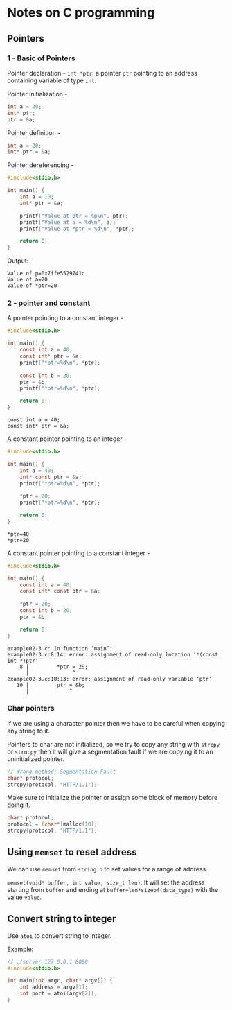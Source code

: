 # Notes on C programming

## Pointers

### 1 - Basic of Pointers

Pointer declaration - 
`int *ptr`: a pointer `ptr` pointing to an address containing variable of type `int`.

Pointer initialization - 
```c
int a = 20;
int* ptr;
ptr = &a;
```

Pointer definition -
```c
int a = 20;
int* ptr = &a;
```

Pointer dereferencing -
```c
#include<stdio.h>

int main() {
	int a = 10;
	int* ptr = &a;

	printf("Value at ptr = %p\n", ptr);
	printf("Value at a = %d\n", a);
	printf("Value at *ptr = %d\n", *ptr);

	return 0;
}
```

Output:
```
Value of p=0x7ffe5529741c
Value of a=20
Value of *ptr=20
```

### 2 - pointer and constant

A pointer pointing to a constant integer -
```c
#include<stdio.h>

int main() {
	const int a = 40;
	const int* ptr = &a;
	printf("*ptr=%d\n", *ptr);
	
	const int b = 20;
	ptr = &b;
	printf("*ptr=%d\n", *ptr);

	return 0;
}
```

```
const int a = 40;
const int* ptr = &a;
```

A constant pointer pointing to an integer -
```c
#include<stdio.h>

int main() {
	int a = 40;
	int* const ptr = &a;
	printf("*ptr=%d\n", *ptr);
	
	*ptr = 20;
	printf("*ptr=%d\n", *ptr);

	return 0;
}
```

```
*ptr=40
*ptr=20
```

A constant pointer pointing to a constant integer -
```c
#include<stdio.h>

int main() {
	const int a = 40;
	const int* const ptr = &a;
	
	*ptr = 20;
	const int b = 20;
	ptr = &b;

	return 0;
}
```

```
example02-3.c: In function ‘main’:
example02-3.c:8:14: error: assignment of read-only location ‘*(const int *)ptr’
    8 |         *ptr = 20;
      |              ^
example02-3.c:10:13: error: assignment of read-only variable ‘ptr’
   10 |         ptr = &b;
      |             ^

```

### Char pointers

If we are using a character pointer then we have to be careful when copying any string to it.

Pointers to char are not initialized, so we try to copy any string with `strcpy` or `strncpy` then it will give a segmentation fault if we are copying it to an uninitialized pointer.

```c
// Wrong method: Segmentation Fault
char* protocol;
strcpy(protocol, "HTTP/1.1");
```

Make sure to initialize the pointer or assign some block of memory before doing it.

```c
char* protocol;
protocol = (char*)malloc(10);
strcpy(protocol, "HTTP/1.1");
```

## Using `memset` to reset address

We can use `memset` from `string.h` to set values for a range of address.

`memset(void* buffer, int value, size_t len)`: It will set the address starting from `buffer` and ending at `buffer+len*sizeof(data_type)` with the value `value`.

## Convert string to integer

Use `atoi` to convert string to integer.

Example:

```c
// ./server 127.0.0.1 8080
#include<stdio.h>

int main(int argc, char* argv[]) {
	int address = argv[1];
	int port = atoi(argv[2]);
}
```
